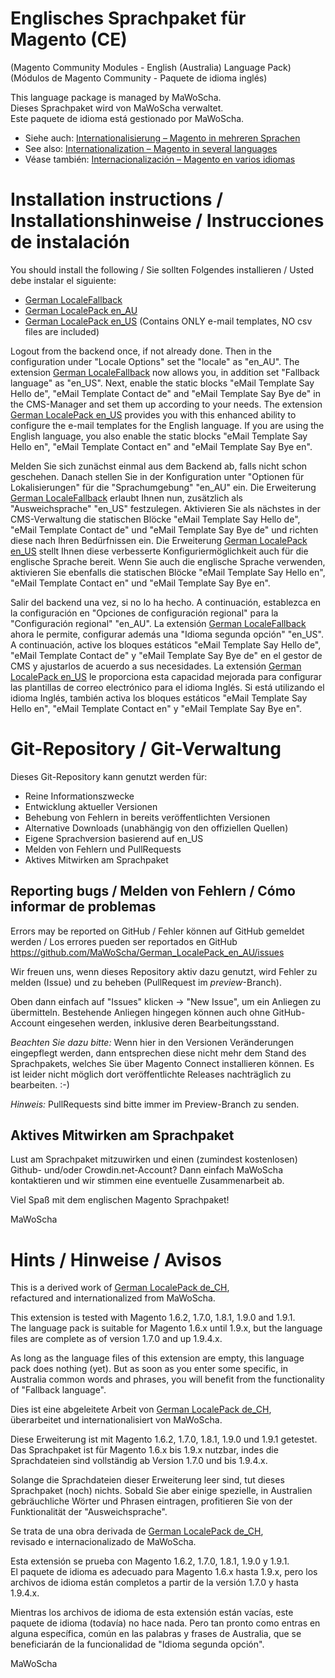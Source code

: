 # Englisches Sprachpaket für Magento (CE)
(Magento Community Modules - English (Australia) Language Pack)<br />
(Módulos de Magento Community - Paquete de idioma inglés)

This language package is managed by MaWoScha.<br />
Dieses Sprachpaket wird von MaWoScha verwaltet.<br />
Este paquete de idioma está gestionado por MaWoScha.

* Siehe auch: [Internationalisierung – Magento in mehreren Sprachen](http://blog.siempro.co/?p=105&lang=de)
* See also: [Internationalization – Magento in several languages](http://blog.siempro.co/?p=105&lang=en)
* Véase también: [Internacionalización – Magento en varios idiomas](http://blog.siempro.co/?p=105&lang=es)

# Installation instructions / Installationshinweise / Instrucciones de instalación

You should install the following / Sie sollten Folgendes installieren / Usted debe instalar el siguiente:

*  [German LocaleFallback](https://github.com/MaWoScha/German_LocaleFallback)
*  [German LocalePack en_AU](https://github.com/MaWoScha/German_LocalePack_en_AU)
*  [German LocalePack en_US](https://github.com/MaWoScha/German_LocalePack_en_US) (Contains ONLY e-mail templates, NO csv files are included)

Logout from the backend once, if not already done. Then in the configuration under "Locale Options" set the "locale" as "en_AU". The extension [German LocaleFallback](https://github.com/MaWoScha/German_LocaleFallback) now allows you, in addition set "Fallback language" as "en_US". Next, enable the static blocks "eMail Template Say Hello de", "eMail Template Contact de" and "eMail Template Say Bye de" in the CMS-Manager and set them up according to your needs. The extension [German LocalePack en_US](https://github.com/MaWoScha/German_LocalePack_en_US) provides you with this enhanced ability to configure the e-mail templates for the English language. If you are using the English language, you also enable the static blocks "eMail Template Say Hello en", "eMail Template Contact en" and "eMail Template Say Bye en".

Melden Sie sich zunächst einmal aus dem Backend ab, falls nicht schon geschehen. Danach stellen Sie in der Konfiguration unter "Optionen für Lokalisierungen" für die "Sprachumgebung" "en_AU" ein. Die Erweiterung [German LocaleFallback](https://github.com/MaWoScha/German_LocaleFallback) erlaubt Ihnen nun, zusätzlich als "Ausweichsprache" "en_US" festzulegen. Aktivieren Sie als nächstes in der CMS-Verwaltung die statischen Blöcke "eMail Template Say Hello de", "eMail Template Contact de" und "eMail Template Say Bye de" und richten diese nach Ihren Bedürfnissen ein. Die Erweiterung [German LocalePack en_US](https://github.com/MaWoScha/German_LocalePack_en_US) stellt Ihnen diese verbesserte Konfiguriermöglichkeit auch für die englische Sprache bereit. Wenn Sie auch die englische Sprache verwenden, aktivieren Sie ebenfalls die statischen Blöcke "eMail Template Say Hello en", "eMail Template Contact en" und "eMail Template Say Bye en".

Salir del backend una vez, si no lo ha hecho. A continuación, establezca en la configuración en "Opciones de configuración regional" para la "Configuración regional" "en_AU". La extensión [German LocaleFallback](https://github.com/MaWoScha/German_LocaleFallback) ahora le permite, configurar además una "Idioma segunda opción" "en_US". A continuación, active los bloques estáticos "eMail Template Say Hello de", "eMail Template Contact de" y "eMail Template Say Bye de" en el gestor de CMS y ajustarlos de acuerdo a sus necesidades. La extensión [German LocalePack en_US](https://github.com/MaWoScha/German_LocalePack_en_US) le proporciona esta capacidad mejorada para configurar las plantillas de correo electrónico para el idioma Inglés. Si está utilizando el idioma Inglés, también activa los bloques estáticos "eMail Template Say Hello en", "eMail Template Contact en" y "eMail Template Say Bye en".


# Git-Repository / Git-Verwaltung

Dieses Git-Repository kann genutzt werden für:

* Reine Informationszwecke
* Entwicklung aktueller Versionen
* Behebung von Fehlern in bereits veröffentlichten Versionen
* Alternative Downloads (unabhängig von den offiziellen Quellen)
* Eigene Sprachversion basierend auf en_US
* Melden von Fehlern und PullRequests
* Aktives Mitwirken am Sprachpaket

## Reporting bugs / Melden von Fehlern / Cómo informar de problemas

Errors may be reported on GitHub / Fehler können auf GitHub gemeldet werden / Los errores pueden ser reportados en GitHub
<a href="https://github.com/MaWoScha/German_LocalePack_en_AU/issues">https://github.com/MaWoScha/German_LocalePack_en_AU/issues</a>

Wir freuen uns, wenn dieses Repository aktiv dazu genutzt, wird Fehler zu melden (Issue) und zu beheben (PullRequest im _preview_-Branch).

Oben dann einfach auf "Issues" klicken -> "New Issue", um ein Anliegen zu übermitteln. Bestehende Anliegen hingegen können auch ohne GitHub-Account eingesehen werden, inklusive deren Bearbeitungsstand.

_Beachten Sie dazu bitte:_ Wenn hier in den Versionen Veränderungen eingepflegt werden, dann entsprechen diese nicht mehr dem Stand des Sprachpakets, welches Sie über Magento Connect installieren können. Es ist leider nicht möglich dort veröffentlichte Releases nachträglich zu bearbeiten. :-)

_Hinweis:_ PullRequests sind bitte immer im Preview-Branch zu senden.

## Aktives Mitwirken am Sprachpaket

Lust am Sprachpaket mitzuwirken und einen (zumindest kostenlosen) Github- und/oder Crowdin.net-Account? Dann einfach MaWoScha kontaktieren und wir stimmen eine eventuelle Zusammenarbeit ab.

Viel Spaß mit dem englischen Magento Sprachpaket!

MaWoScha


# Hints / Hinweise / Avisos

This is a derived work of [German LocalePack de_CH](https://github.com/MaWoScha/German_LocalePack_de_CH),<br />
refactured and internationalized from MaWoScha.

This extension is tested with Magento 1.6.2, 1.7.0, 1.8.1, 1.9.0 and 1.9.1. <br />
The language pack is suitable for Magento 1.6.x until 1.9.x, but the language files are complete as of version 1.7.0 and up 1.9.4.x.

As long as the language files of this extension are empty, this language pack does nothing (yet).
But as soon as you enter some specific, in Australia common words and phrases, you will benefit from the functionality of "Fallback language".


Dies ist eine abgeleitete Arbeit von [German LocalePack de_CH](https://github.com/MaWoScha/German_LocalePack_de_CH),<br />
überarbeitet und internationalisiert von MaWoScha.

Diese Erweiterung ist mit Magento 1.6.2, 1.7.0, 1.8.1, 1.9.0 und 1.9.1 getestet. <br />
Das Sprachpaket ist für Magento 1.6.x bis 1.9.x nutzbar, indes die Sprachdateien sind vollständig ab Version 1.7.0 und bis 1.9.4.x.

Solange die Sprachdateien dieser Erweiterung leer sind, tut dieses Sprachpaket (noch) nichts.
Sobald Sie aber einige spezielle, in Australien gebräuchliche Wörter und Phrasen eintragen, profitieren Sie von der Funktionalität der "Ausweichsprache".


Se trata de una obra derivada de [German LocalePack de_CH](https://github.com/MaWoScha/German_LocalePack_de_CH),<br />
revisado e internacionalizado de MaWoScha.

Esta extensión se prueba con Magento 1.6.2, 1.7.0, 1.8.1, 1.9.0 y 1.9.1. <br />
El paquete de idioma es adecuado para Magento 1.6.x hasta 1.9.x, pero los archivos de idioma están completos a partir de la versión 1.7.0 y hasta 1.9.4.x.

Mientras los archivos de idioma de esta extensión están vacías, este paquete de idioma (todavía) no hace nada.
Pero tan pronto como entras en alguna específica, común en las palabras y frases de Australia, que se beneficiarán de la funcionalidad de "Idioma segunda opción".

MaWoScha